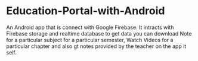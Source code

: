 # Education-Portal-with-Android
An Android app that is connect with Google Firebase.  It intracts with Firebase storage and realtime database to get data you can download Note for a particular subject for a particular semester, Watch Videos for a particular chapter and also gt notes provided by the teacher on the app it self.
